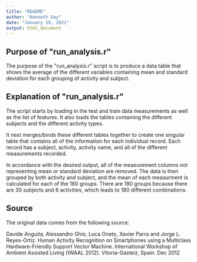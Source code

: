```yaml
---
title: "README"
author: "Kenneth Day"
date: "January 19, 2021"
output: html_document
---
```


## Purpose of "run_analysis.r"

The purpose of the "run_analysis.r" script is to produce a data table that shows the average of the different variables containing mean and standard deviation for each grouping of activity and subject.

## Explanation of "run_analysis.r"

The script starts by loading in the test and train data measurements as well as the list of features. It also loads the tables containing the different subjects and the different activity types.

It next merges/binds these different tables together to create one singular table that contains all of the information for each individual record. Each record has a subject, activity, activity name, and all of the different measurements recorded.

In accordance with the desired output, all of the measurement columns not representing mean or standard deviation are removed. The data is then grouped by both activity and subject, and the mean of each measurment is calculated for each of the 180 groups. There are 180 groups because there are 30 subjects and 6 activities, which leads to 180 different combinations. 

## Source

The original data comes from the following source:

Davide Anguita, Alessandro Ghio, Luca Oneto, Xavier Parra and Jorge L. Reyes-Ortiz. Human Activity Recognition on Smartphones using a Multiclass Hardware-Friendly Support Vector Machine. International Workshop of Ambient Assisted Living (IWAAL 2012). Vitoria-Gasteiz, Spain. Dec 2012